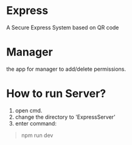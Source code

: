 # Express
A Secure Express System based on QR code

# Manager

the app for manager to add/delete permissions.


# How to run Server?

1. open cmd.
2. change the directory to 'ExpressServer'
3. enter command:
> npm run dev

